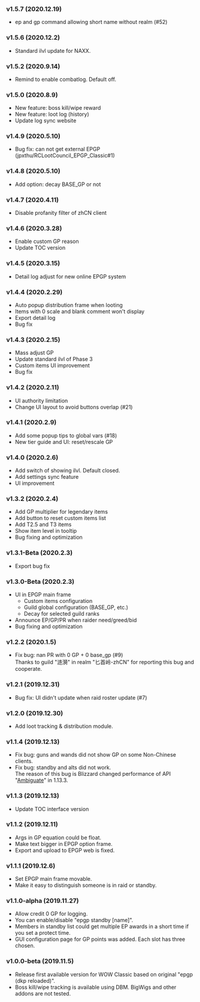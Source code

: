 ### v1.5.7 (2020.12.19)

- ep and gp command allowing short name without realm (#52)

### v1.5.6 (2020.12.2)

- Standard ilvl update for NAXX.

### v1.5.2 (2020.9.14)

- Remind to enable combatlog. Default off.

### v1.5.0 (2020.8.9)

- New feature: boss kill/wipe reward
- New feature: loot log (history)
- Update log sync website

### v1.4.9 (2020.5.10)

- Bug fix: can not get external EPGP (jpxthu/RCLootCouncil_EPGP_Classic#1)

### v1.4.8 (2020.5.10)

- Add option: decay BASE_GP or not

### v1.4.7 (2020.4.11)

- Disable profanity filter of zhCN client

### v1.4.6 (2020.3.28)

- Enable custom GP reason
- Update TOC version

### v1.4.5 (2020.3.15)

- Detail log adjust for new online EPGP system

### v1.4.4 (2020.2.29)

- Auto popup distribution frame when looting
- Items with 0 scale and blank comment won't display
- Export detail log
- Bug fix

### v1.4.3 (2020.2.15)

- Mass adjust GP
- Update standard ilvl of Phase 3
- Custom items UI improvement
- Bug fix

### v1.4.2 (2020.2.11)

- UI authority limitation
- Change UI layout to avoid buttons overlap (#21)

### v1.4.1 (2020.2.9)

- Add some popup tips to global vars (#18)
- New tier guide and UI: reset/rescale GP

### v1.4.0 (2020.2.6)

- Add switch of showing ilvl. Default closed.
- Add settings sync feature
- UI improvement

### v1.3.2 (2020.2.4)

- Add GP multiplier for legendary items
- Add button to reset custom items list
- Add T2.5 and T3 items
- Show item level in tooltip
- Bug fixing and optimization

### v1.3.1-Beta (2020.2.3)

- Export bug fix

### v1.3.0-Beta (2020.2.3)

- UI in EPGP main frame
  - Custom items configuration
  - Guild global configuration (BASE_GP, etc.)
  - Decay for selected guild ranks
- Announce EP/GP/PR when raider need/greed/bid
- Bug fixing and optimization

### v1.2.2 (2020.1.5)

- Fix bug: nan PR with 0 GP + 0 base_gp (#9)  
  Thanks to guild "涟漪" in realm "匕首岭-zhCN" for reporting this bug and cooperate.

### v1.2.1 (2019.12.31)

- Bug fix: UI didn't update when raid roster update (#7)

### v1.2.0 (2019.12.30)

- Add loot tracking & distribution module.

### v1.1.4 (2019.12.13)

- Fix bug: guns and wands did not show GP on some Non-Chinese clients.
- Fix bug: standby and alts did not work.  
  The reason of this bug is Blizzard changed performance of API "[Ambiguate](https://wow.gamepedia.com/API_Ambiguate)" in 1.13.3.

### v1.1.3 (2019.12.13)

- Update TOC interface version

### v1.1.2 (2019.12.11)

- Args in GP equation could be float.
- Make text bigger in EPGP option frame.
- Export and upload to EPGP web is fixed.

### v1.1.1 (2019.12.6)

- Set EPGP main frame movable.
- Make it easy to distinguish someone is in raid or standby.

### v1.1.0-alpha (2019.11.27)

- Allow credit 0 GP for logging.
- You can enable/disable "epgp standby [name]".
- Members in standby list could get multiple EP awards in a short time if you set a protect time.
- GUI configuration page for GP points was added. Each slot has three chosen.

### v1.0.0-beta (2019.11.5)

- Release first available version for WOW Classic based on original "epgp (dkp reloaded)".
- Boss kill/wipe tracking is available using DBM. BigWigs and other addons are not tested.
